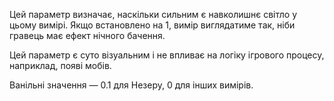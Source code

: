 Цей параметр визначає, наскільки сильним є навколишнє світло у цьому вимірі.
Якщо встановлено на 1, вимір виглядатиме так, ніби гравець має ефект нічного бачення.

Цей параметр є суто візуальним і не впливає на логіку ігрового процесу, наприклад, появі мобів.

Ванільні значення — 0.1 для Незеру, 0 для інших вимірів.